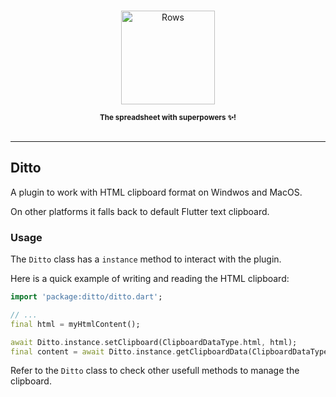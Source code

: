 <p align="center">
  <a href="https://rows.com">
  <br />
  <img src="https://rows.com/media/logo.svg" alt="Rows" width="150"/>
  <br />

  </a>
</p>

<p align="center">
<sub><strong>The spreadsheet with superpowers ✨!</strong></sub>
<br />
<br />
</p>

---

## Ditto

A plugin to work with HTML clipboard format on Windwos and MacOS.

On other platforms it falls back to default Flutter text clipboard.


### Usage

The `Ditto` class has a `instance` method to interact with the plugin.

Here is a quick example of writing and reading the HTML clipboard:

```dart
import 'package:ditto/ditto.dart';

// ...
final html = myHtmlContent();

await Ditto.instance.setClipboard(ClipboardDataType.html, html);
final content = await Ditto.instance.getClipboardData(ClipboardDataType.html);

```

Refer to the `Ditto` class to check other usefull methods to manage the clipboard.

